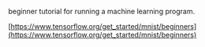 beginner tutorial for running a machine learning program.


[https://www.tensorflow.org/get_started/mnist/beginners](https://www.tensorflow.org/get_started/mnist/beginners)
